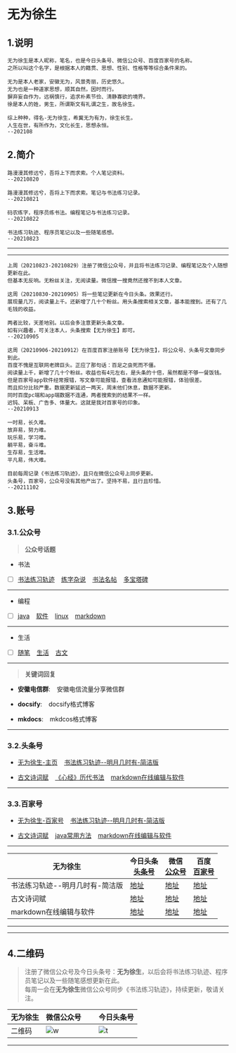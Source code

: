 # 无为徐生

## 1.说明

```
无为徐生是本人昵称，笔名，也是今日头条号、微信公众号、百度百家号的名称。
之所以叫这个名字，是根据本人的籍贯、思想、性别、性格等等综合条件来的。

无为是本人老家，安徽无为，风景秀丽，历史悠久。
无为也是一种道家思想，顺其自然，因时而行。
摒弃妄自作为，远祸慎行，追求朴素节俭、清静寡欲的境界。
徐是本人的姓，男生，所谓斯文有礼谓之生，故名徐生。

综上种种，得名-无为徐生，希冀无为有为，徐生长生。
人生在世，有所作为，文化长生，思想永恒。
--202108

```

## 2.简介


```
路漫漫其修远兮，吾将上下而求索。个人笔记资料。 
--20210820

路漫漫其修远兮，吾将上下而求索。笔记与书法练习记录。 
--20210821

码农练字，程序员练书法。编程笔记与书法练习记录。 
--20210822

书法练习轨迹、程序员笔记以及一些随笔感想。 
--20210823

```

---

---

```
上周（20210823-20210829）注册了微信公众号，并且将书法练习记录、编程笔记及个人随想更新在此。
但基本无反响。无粉丝关注，无阅读量。微信搜一搜竟然还搜不到本人文章。

这周（20210830-20210905）将一些笔记更新在今日头条。效果还行。
展现量几万，阅读量上千。还新增了几十个粉丝。用头条搜索相关文章，基本能搜到。还有了几毛钱的收益。

两者比较，天差地别。以后会多注意更新头条文章。
如有兴趣者，可关注本人，头条搜索【无为徐生】即可。
--20210905
```

```
这周（20210906-20210912）在百度百家注册账号【无为徐生】，将公众号、头条号文章同步到此。
百度不愧是互联网老牌巨头。正应了那句话：百足之虫死而不僵。
阅读量上千，新增了几十个粉丝。收益也有4元左右，是头条的十倍，虽然都是不够一餐饭钱。
但是百家号app软件经常报错，写文章可能报错，查看消息通知可能报错，体验很差。
而且扣分比较严重。数据更新延迟一两天，周末他们休息，数据不更新。
同时百度pc端和app端数据不连通，两者搜索到的结果不一样。
迟钝、呆板、广告多、体量大。这就是我对百家号的印象。
--20210913

```

```
一时易，长久难。
放弃易，努力难。
玩乐易，学习难。
躺平易，奋斗难。
生存易，生活难。
平凡易，伟大难。

目前每周记录《书法练习轨迹》，且只在微信公众号上同步更新。
头条号，百家号，公众号没有其他产出了。坚持不易，且行且珍惜。
--20211102

```

## 3.账号

### 3.1.公众号

> **公众号话题**

- 书法 

- [ ] [书法练习轨迹]( https://mp.weixin.qq.com/mp/appmsgalbum?__biz=Mzg4NDY2OTM0Mg==&action=getalbum&album_id=2015671980393365504#wechat_redirect ) &ensp; [练字杂说]( https://mp.weixin.qq.com/mp/appmsgalbum?__biz=Mzg4NDY2OTM0Mg==&action=getalbum&album_id=2021432307902971905#wechat_redirect ) &ensp; [书法名帖]( https://mp.weixin.qq.com/mp/appmsgalbum?__biz=Mzg4NDY2OTM0Mg==&action=getalbum&album_id=2015671257916112896#wechat_redirect ) &ensp; [多宝塔碑]( https://mp.weixin.qq.com/mp/appmsgalbum?__biz=Mzg4NDY2OTM0Mg==&action=getalbum&album_id=2035483653954207752&scene=173&from_msgid=2247485125&from_itemidx=1&count=3&nolastread=1#wechat_redirect )


--- 

- 编程 

- [ ] [java]( https://mp.weixin.qq.com/mp/appmsgalbum?__biz=Mzg4NDY2OTM0Mg==&action=getalbum&album_id=2022462220055478273#wechat_redirect ) &ensp; [软件]( https://mp.weixin.qq.com/mp/appmsgalbum?__biz=Mzg4NDY2OTM0Mg==&action=getalbum&album_id=2010918071632265216#wechat_redirect ) &ensp; [linux]( https://mp.weixin.qq.com/mp/appmsgalbum?__biz=Mzg4NDY2OTM0Mg==&action=getalbum&album_id=2022149796567842825#wechat_redirect ) &ensp; [markdown]( https://mp.weixin.qq.com/mp/appmsgalbum?__biz=Mzg4NDY2OTM0Mg==&action=getalbum&album_id=2015197050694402049#wechat_redirect )


--- 

- 生活 

- [ ] [随笔]( https://mp.weixin.qq.com/mp/appmsgalbum?__biz=Mzg4NDY2OTM0Mg==&action=getalbum&album_id=2015674480030777344#wechat_redirect ) &ensp; [生活]( https://mp.weixin.qq.com/mp/appmsgalbum?__biz=Mzg4NDY2OTM0Mg==&action=getalbum&album_id=2022464204984680449#wechat_redirect ) &ensp; [古文]( https://mp.weixin.qq.com/mp/appmsgalbum?__biz=Mzg4NDY2OTM0Mg==&action=getalbum&album_id=2011171707302051843#wechat_redirect )

---


> **关键词回复**

- **安徽电信群**: &ensp; 安徽电信流量分享微信群

- **docsify**: &ensp; docsify格式博客

- **mkdocs**: &ensp; mkdcos格式博客

---

### 3.2.头条号

- [无为徐生-主页]( https://www.toutiao.com/c/user/token/MS4wLjABAAAA2_bWhiknCbcKNu4c6VTM2B7m2vr7zBrh0x6fSyOrtGU ) &ensp; [书法练习轨迹--明月几时有-简洁版]( https://www.toutiao.com/a7003584972175147528 ) 

- [古文诗词赋]( https://www.toutiao.com/a7003283856115827211/ ) &ensp; [《心经》历代书法]( https://www.toutiao.com/a7004253087410192900/ ) &ensp; [markdown在线编辑与软件]( https://www.toutiao.com/a7003268842931651079/ )

---

### 3.3.百家号

- [无为徐生-百家号]( https://author.baidu.com/home?from=bjh_article&app_id=1698809604855144 ) &ensp; [书法练习轨迹--明月几时有-简洁版]( https://baijiahao.baidu.com/s?id=1710213157644580034&wfr=spider&for=pc ) 

- [古文诗词赋]( https://baijiahao.baidu.com/s?id=1710313154461293046 ) &ensp; [java常用方法]( https://baijiahao.baidu.com/s?id=1710394822673667621 ) &ensp; [markdown在线编辑与软件]( https://baijiahao.baidu.com/s?id=1710211852593815557 )
  

---

| 无为徐生   | 今日头条<br/>[头条号]( https://mp.toutiao.com/auth/page/login )    |  微信<br/>[公众号]( https://mp.weixin.qq.com ) |  百度<br/>[百家号]( https://baijiahao.baidu.com ) |
| ---------  | ---------------------- |  ----------     |  ----------             |
|  书法练习轨迹--明月几时有-简洁版    | [地址]( https://www.toutiao.com/a7003584972175147528 ) | [地址]( https://mp.weixin.qq.com/s?__biz=Mzg4NDY2OTM0Mg==&mid=2247484053&idx=1&sn=566337c54d85fcd169615406a2715bf0 ) | [地址]( https://baijiahao.baidu.com/s?id=1710213157644580034 )  |
|  古文诗词赋                         | [地址]( https://www.toutiao.com/a7003283856115827211 ) | [地址]( https://mp.weixin.qq.com/s?__biz=Mzg4NDY2OTM0Mg==&mid=2247483806&idx=1&sn=4500613e5f147e17ad98fec394cfdffa ) | [地址]( https://baijiahao.baidu.com/s?id=1710313154461293046 )  |
|  markdown在线编辑与软件             | [地址]( https://www.toutiao.com/a7003268842931651079 ) | [地址]( https://mp.weixin.qq.com/s?__biz=Mzg4NDY2OTM0Mg==&mid=2247483689&idx=4&sn=ff560bd82820b061585b703b9fb613d4 ) | [地址]( https://baijiahao.baidu.com/s?id=1710211852593815557 )  |

---

---

## 4.二维码

> 注册了微信公众号及今日头条号：**无为徐生**，以后会将书法练习轨迹、程序员笔记以及一些随笔感想更新在此。<br/>
> 每周一会在**无为徐生**微信公众号同步《书法练习轨迹》，持续更新，敬请关注。

| 无为徐生   | 微信公众号                                               	 |  &ensp; |  今日头条号        |
| ---------  | ------------------------------------------------------------- |  -      |  ----------        |
|  二维码    | ![w]( https://codechina.csdn.net/xu180/document/-/raw/master/imgs/weixin/无为徐生.png ) | <br/> | ![t]( https://codechina.csdn.net/xu180/document/-/raw/master/imgs/toutiao/无为徐生.png )     |

***



